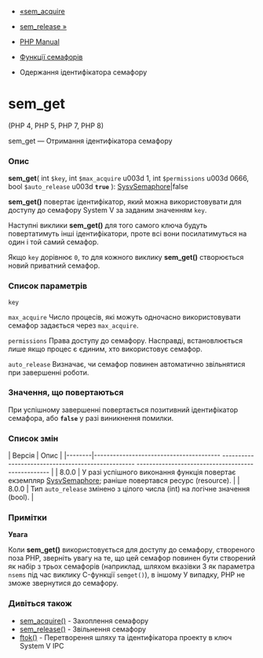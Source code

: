 - [«sem_acquire](function.sem-acquire.md)
- [sem_release »](function.sem-release.md)

- [PHP Manual](index.md)
- [Функції семафорів](ref.sem.md)
- Одержання ідентифікатора семафору

# sem_get

(PHP 4, PHP 5, PHP 7, PHP 8)

sem_get — Отримання ідентифікатора семафору

### Опис

**sem_get**(
int `$key`,
int `$max_acquire` u003d 1,
int `$permissions` u003d 0666,
bool `$auto_release` u003d **`true`**
): [SysvSemaphore](class.sysvsemaphore.md)\|false

**sem_get()** повертає ідентифікатор, який можна використовувати
для доступу до семафору System V за заданим значенням `key`.

Наступні виклики **sem_get()** для того самого ключа будуть
повертатимуть інші ідентифікатори, проте всі вони посилатимуться на один
і той самий семафор.

Якщо `key` дорівнює `0`, то для кожного виклику **sem_get()** створюється
новий приватний семафор.

### Список параметрів

`key`

`max_acquire`
Число процесів, які можуть одночасно використовувати семафор
задається через `max_acquire`.

`permissions`
Права доступу до семафору. Насправді, встановлюється лише
якщо процес є єдиним, хто використовує семафор.

`auto_release`
Визначає, чи семафор повинен автоматично звільнятися при завершенні
роботи.

### Значення, що повертаються

При успішному завершенні повертається позитивний ідентифікатор
семафора, або **`false`** у разі виникнення помилки.

### Список змін

| Версія | Опис |
|--------|---------------------------------------- -------------------------------------------------- -------------------------------------------------- |
| 8.0.0 | У разі успішного виконання функція повертає екземпляр [SysvSemaphore](class.sysvsemaphore.md); раніше повертався ресурс (resource). |
| 8.0.0 | Тип `auto_release` змінено з цілого числа (int) на логічне значення (bool). |

### Примітки

**Увага**

Коли **sem_get()** використовується для доступу до семафору, створеного поза
PHP, зверніть увагу на те, що цей семафор повинен бути створений як
набір з трьох семафорів (наприклад, шляхом вказівки 3 як
параметра `nsems` під час виклику C-функції `semget()`), в іншому
У випадку, PHP не зможе звернутися до семафору.

### Дивіться також

- [sem_acquire()](function.sem-acquire.md) - Захоплення семафору
- [sem_release()](function.sem-release.md) - Звільнення семафору
- [ftok()](function.ftok.md) - Перетворення шляху та ідентифікатора
проекту в ключ System V IPC
